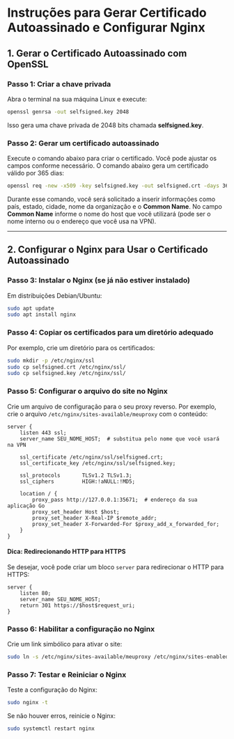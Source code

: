 # Instruções para Gerar Certificado Autoassinado e Configurar Nginx

## 1. Gerar o Certificado Autoassinado com OpenSSL

### Passo 1: Criar a chave privada
Abra o terminal na sua máquina Linux e execute:
```bash
openssl genrsa -out selfsigned.key 2048
```
Isso gera uma chave privada de 2048 bits chamada **selfsigned.key**.

### Passo 2: Gerar um certificado autoassinado
Execute o comando abaixo para criar o certificado. Você pode ajustar os campos conforme necessário. O comando abaixo gera um certificado válido por 365 dias:
```bash
openssl req -new -x509 -key selfsigned.key -out selfsigned.crt -days 365
```
Durante esse comando, você será solicitado a inserir informações como país, estado, cidade, nome da organização e o **Common Name**. No campo **Common Name** informe o nome do host que você utilizará (pode ser o nome interno ou o endereço que você usa na VPN).

---

## 2. Configurar o Nginx para Usar o Certificado Autoassinado

### Passo 3: Instalar o Nginx (se já não estiver instalado)
Em distribuições Debian/Ubuntu:
```bash
sudo apt update
sudo apt install nginx
```

### Passo 4: Copiar os certificados para um diretório adequado
Por exemplo, crie um diretório para os certificados:
```bash
sudo mkdir -p /etc/nginx/ssl
sudo cp selfsigned.crt /etc/nginx/ssl/
sudo cp selfsigned.key /etc/nginx/ssl/
```

### Passo 5: Configurar o arquivo do site no Nginx
Crie um arquivo de configuração para o seu proxy reverso. Por exemplo, crie o arquivo `/etc/nginx/sites-available/meuproxy` com o conteúdo:
```nginx
server {
    listen 443 ssl;
    server_name SEU_NOME_HOST;  # substitua pelo nome que você usará na VPN

    ssl_certificate /etc/nginx/ssl/selfsigned.crt;
    ssl_certificate_key /etc/nginx/ssl/selfsigned.key;

    ssl_protocols       TLSv1.2 TLSv1.3;
    ssl_ciphers         HIGH:!aNULL:!MD5;

    location / {
        proxy_pass http://127.0.0.1:35671;  # endereço da sua aplicação Go
        proxy_set_header Host $host;
        proxy_set_header X-Real-IP $remote_addr;
        proxy_set_header X-Forwarded-For $proxy_add_x_forwarded_for;
    }
}
```

#### Dica: Redirecionando HTTP para HTTPS
Se desejar, você pode criar um bloco `server` para redirecionar o HTTP para HTTPS:
```nginx
server {
    listen 80;
    server_name SEU_NOME_HOST;
    return 301 https://$host$request_uri;
}
```

### Passo 6: Habilitar a configuração no Nginx
Crie um link simbólico para ativar o site:
```bash
sudo ln -s /etc/nginx/sites-available/meuproxy /etc/nginx/sites-enabled/
```

### Passo 7: Testar e Reiniciar o Nginx
Teste a configuração do Nginx:
```bash
sudo nginx -t
```
Se não houver erros, reinicie o Nginx:
```bash
sudo systemctl restart nginx
```
